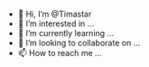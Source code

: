 - 👋 Hi, I’m @Timastar
- 👀 I’m interested in ...
- 🌱 I’m currently learning ...
- 💞️ I’m looking to collaborate on ...
- 📫 How to reach me ...

<!---
Timastar/Timastar is a ✨ special ✨ repository because its `README.md` (this file) appears on your GitHub profile.
You can click the Preview link to take a look at your changes.
--->
